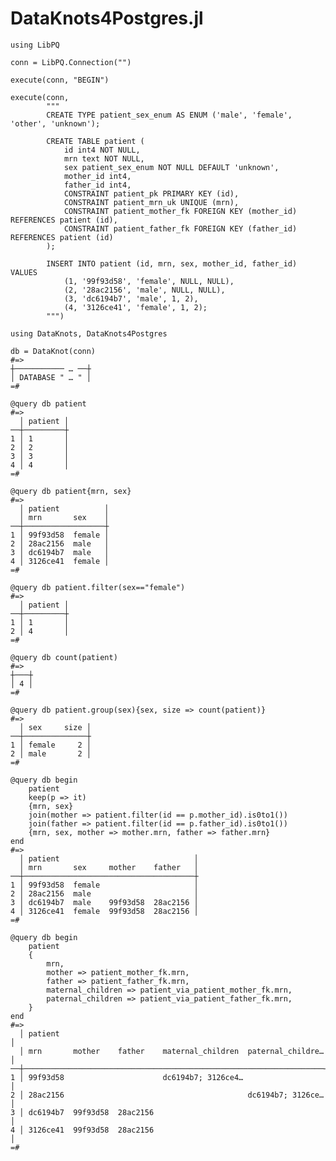 # DataKnots4Postgres.jl

    using LibPQ

    conn = LibPQ.Connection("")

    execute(conn, "BEGIN")

    execute(conn,
            """
            CREATE TYPE patient_sex_enum AS ENUM ('male', 'female', 'other', 'unknown');

            CREATE TABLE patient (
                id int4 NOT NULL,
                mrn text NOT NULL,
                sex patient_sex_enum NOT NULL DEFAULT 'unknown',
                mother_id int4,
                father_id int4,
                CONSTRAINT patient_pk PRIMARY KEY (id),
                CONSTRAINT patient_mrn_uk UNIQUE (mrn),
                CONSTRAINT patient_mother_fk FOREIGN KEY (mother_id) REFERENCES patient (id),
                CONSTRAINT patient_father_fk FOREIGN KEY (father_id) REFERENCES patient (id)
            );

            INSERT INTO patient (id, mrn, sex, mother_id, father_id) VALUES
                (1, '99f93d58', 'female', NULL, NULL),
                (2, '28ac2156', 'male', NULL, NULL),
                (3, 'dc6194b7', 'male', 1, 2),
                (4, '3126ce41', 'female', 1, 2);
            """)

    using DataKnots, DataKnots4Postgres

    db = DataKnot(conn)
    #=>
    ┼─────────── … ──┼
    │ DATABASE " … " │
    =#

    @query db patient
    #=>
      │ patient │
    ──┼─────────┼
    1 │ 1       │
    2 │ 2       │
    3 │ 3       │
    4 │ 4       │
    =#

    @query db patient{mrn, sex}
    #=>
      │ patient          │
      │ mrn       sex    │
    ──┼──────────────────┼
    1 │ 99f93d58  female │
    2 │ 28ac2156  male   │
    3 │ dc6194b7  male   │
    4 │ 3126ce41  female │
    =#

    @query db patient.filter(sex=="female")
    #=>
      │ patient │
    ──┼─────────┼
    1 │ 1       │
    2 │ 4       │
    =#

    @query db count(patient)
    #=>
    ┼───┼
    │ 4 │
    =#

    @query db patient.group(sex){sex, size => count(patient)}
    #=>
      │ sex     size │
    ──┼──────────────┼
    1 │ female     2 │
    2 │ male       2 │
    =#

    @query db begin
        patient
        keep(p => it)
        {mrn, sex}
        join(mother => patient.filter(id == p.mother_id).is0to1())
        join(father => patient.filter(id == p.father_id).is0to1())
        {mrn, sex, mother => mother.mrn, father => father.mrn}
    end
    #=>
      │ patient                              │
      │ mrn       sex     mother    father   │
    ──┼──────────────────────────────────────┼
    1 │ 99f93d58  female                     │
    2 │ 28ac2156  male                       │
    3 │ dc6194b7  male    99f93d58  28ac2156 │
    4 │ 3126ce41  female  99f93d58  28ac2156 │
    =#

    @query db begin
        patient
        {
            mrn,
            mother => patient_mother_fk.mrn,
            father => patient_father_fk.mrn,
            maternal_children => patient_via_patient_mother_fk.mrn,
            paternal_children => patient_via_patient_father_fk.mrn,
        }
    end
    #=>
      │ patient                                                           │
      │ mrn       mother    father    maternal_children  paternal_childre…│
    ──┼───────────────────────────────────────────────────────────────────┼
    1 │ 99f93d58                      dc6194b7; 3126ce4…                  │
    2 │ 28ac2156                                         dc6194b7; 3126ce…│
    3 │ dc6194b7  99f93d58  28ac2156                                      │
    4 │ 3126ce41  99f93d58  28ac2156                                      │
    =#

